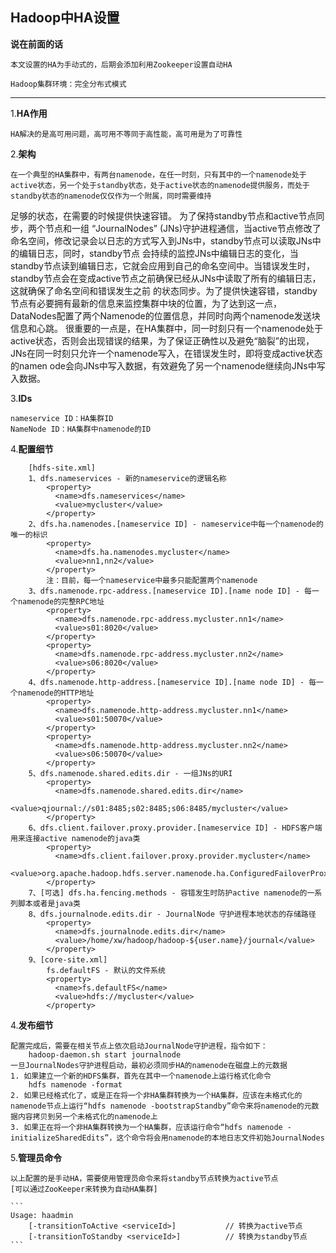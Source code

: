 ## Hadoop中HA设置

**说在前面的话**

	本文设置的HA为手动式的，后期会添加利用Zookeeper设置自动HA

	Hadoop集群环境：完全分布式模式
***
1.**HA作用**
	
	HA解决的是高可用问题，高可用不等同于高性能，高可用是为了可靠性

2.**架构**

	在一个典型的HA集群中，有两台namenode，在任一时刻，只有其中的一个namenode处于active状态，另一个处于standby状态，处于active状态的namenode提供服务，而处于standby状态的namenode仅仅作为一个附属，同时需要维持
足够的状态，在需要的时候提供快速容错。
	为了保持standby节点和active节点同步，两个节点和一组 “JournalNodes” (JNs)守护进程通信，当active节点修改了命名空间，修改记录会以日志的方式写入到JNs中，standby节点可以读取JNs中的编辑日志，同时，standby节点
会持续的监控JNs中编辑日志的变化，当standby节点读到编辑日志，它就会应用到自己的命名空间中。当错误发生时，standby节点会在变成active节点之前确保已经从JNs中读取了所有的编辑日志，这就确保了命名空间和错误发生之前
的状态同步。为了提供快速容错，standby节点有必要拥有最新的信息来监控集群中块的位置，为了达到这一点，DataNodes配置了两个Namenode的位置信息，并同时向两个namenode发送块信息和心跳。
	很重要的一点是，在HA集群中，同一时刻只有一个namenode处于active状态，否则会出现错误的结果，为了保证正确性以及避免“脑裂”的出现，JNs在同一时刻只允许一个namenode写入，在错误发生时，即将变成active状态的namen
ode会向JNs中写入数据，有效避免了另一个namenode继续向JNs中写入数据。

3.**IDs**
```
nameservice ID：HA集群ID
NameNode ID：HA集群中namenode的ID
```
4.**配置细节**
```
	[hdfs-site.xml]
	1、dfs.nameservices - 新的nameservice的逻辑名称
		<property>
		  <name>dfs.nameservices</name>
		  <value>mycluster</value>
		</property>
	2、dfs.ha.namenodes.[nameservice ID] - nameservice中每一个namenode的唯一的标识
		<property>
		  <name>dfs.ha.namenodes.mycluster</name>
		  <value>nn1,nn2</value>
		</property>
		注：目前，每一个nameservice中最多只能配置两个namenode
	3、dfs.namenode.rpc-address.[nameservice ID].[name node ID] - 每一个namenode的完整RPC地址
		<property>
		  <name>dfs.namenode.rpc-address.mycluster.nn1</name>
		  <value>s01:8020</value>
		</property>
		<property>
		  <name>dfs.namenode.rpc-address.mycluster.nn2</name>
		  <value>s06:8020</value>
		</property>
	4、dfs.namenode.http-address.[nameservice ID].[name node ID] - 每一个namenode的HTTP地址
		<property>
		  <name>dfs.namenode.http-address.mycluster.nn1</name>
		  <value>s01:50070</value>
		</property>
		<property>
		  <name>dfs.namenode.http-address.mycluster.nn2</name>
		  <value>s06:50070</value>
		</property>
	5、dfs.namenode.shared.edits.dir - 一组JNs的URI
		<property>
		  <name>dfs.namenode.shared.edits.dir</name>
		  <value>qjournal://s01:8485;s02:8485;s06:8485/mycluster</value>
		</property>
	6、dfs.client.failover.proxy.provider.[nameservice ID] - HDFS客户端用来连接active namenode的java类
		<property>
		  <name>dfs.client.failover.proxy.provider.mycluster</name>
		  <value>org.apache.hadoop.hdfs.server.namenode.ha.ConfiguredFailoverProxyProvider</value>
		</property>
	7、[可选] dfs.ha.fencing.methods - 容错发生时防护active namenode的一系列脚本或者是java类
	8、dfs.journalnode.edits.dir - JournalNode 守护进程本地状态的存储路径
		<property>
		  <name>dfs.journalnode.edits.dir</name>
		  <value>/home/xw/hadoop/hadoop-${user.name}/journal</value>
		</property>
	9、[core-site.xml]
		fs.defaultFS - 默认的文件系统
		<property>
		  <name>fs.defaultFS</name>
		  <value>hdfs://mycluster</value>
		</property>
```
4.**发布细节**

	配置完成后，需要在相关节点上依次启动JournalNode守护进程，指令如下：
		hadoop-daemon.sh start journalnode
	一旦JournalNodes守护进程启动，最初必须同步HA的namenode在磁盘上的元数据
	1. 如果建立一个新的HDFS集群，首先在其中一个namenode上运行格式化命令
		hdfs namenode -format
	2. 如果已经格式化了，或是正在将一个非HA集群转换为一个HA集群，应该在未格式化的namenode节点上运行“hdfs namenode -bootstrapStandby”命令来将namenode的元数据内容拷贝到另一个未格式化的namenode上
	3. 如果正在将一个非HA集群转换为一个HA集群，应该运行命令“hdfs namenode -initializeSharedEdits”，这个命令将会用namenode的本地日志文件初始JournalNodes

5.**管理员命令**

	以上配置的是手动HA，需要使用管理员命令来将standby节点转换为active节点
	[可以通过ZooKeeper来转换为自动HA集群]
	 
	```
	Usage: haadmin
		[-transitionToActive <serviceId>]			// 转换为active节点
		[-transitionToStandby <serviceId>]			// 转换为standby节点
	```	